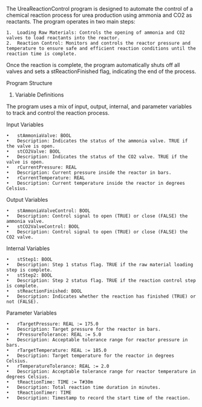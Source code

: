 The UreaReactionControl program is designed to automate the control of a chemical reaction process for urea production using ammonia and CO2 as reactants. The program operates in two main steps:

	1.	Loading Raw Materials: Controls the opening of ammonia and CO2 valves to load reactants into the reactor.
	2.	Reaction Control: Monitors and controls the reactor pressure and temperature to ensure safe and efficient reaction conditions until the reaction time is complete.

Once the reaction is complete, the program automatically shuts off all valves and sets a stReactionFinished flag, indicating the end of the process.

Program Structure

1. Variable Definitions

The program uses a mix of input, output, internal, and parameter variables to track and control the reaction process.

Input Variables

	•	stAmmoniaValve: BOOL
	•	Description: Indicates the status of the ammonia valve. TRUE if the valve is open.
	•	stCO2Valve: BOOL
	•	Description: Indicates the status of the CO2 valve. TRUE if the valve is open.
	•	rCurrentPressure: REAL
	•	Description: Current pressure inside the reactor in bars.
	•	rCurrentTemperature: REAL
	•	Description: Current temperature inside the reactor in degrees Celsius.

Output Variables

	•	stAmmoniaValveControl: BOOL
	•	Description: Control signal to open (TRUE) or close (FALSE) the ammonia valve.
	•	stCO2ValveControl: BOOL
	•	Description: Control signal to open (TRUE) or close (FALSE) the CO2 valve.

Internal Variables

	•	stStep1: BOOL
	•	Description: Step 1 status flag. TRUE if the raw material loading step is complete.
	•	stStep2: BOOL
	•	Description: Step 2 status flag. TRUE if the reaction control step is complete.
	•	stReactionFinished: BOOL
	•	Description: Indicates whether the reaction has finished (TRUE) or not (FALSE).
 
Parameter Variables

	•	rTargetPressure: REAL := 175.0
	•	Description: Target pressure for the reactor in bars.
	•	rPressureTolerance: REAL := 5.0
	•	Description: Acceptable tolerance range for reactor pressure in bars.
	•	rTargetTemperature: REAL := 185.0
	•	Description: Target temperature for the reactor in degrees Celsius.
	•	rTemperatureTolerance: REAL := 2.0
	•	Description: Acceptable tolerance range for reactor temperature in degrees Celsius.
	•	tReactionTime: TIME := T#30m
	•	Description: Total reaction time duration in minutes.
	•	tReactionTimer: TIME
	•	Description: Timestamp to record the start time of the reaction.

 
